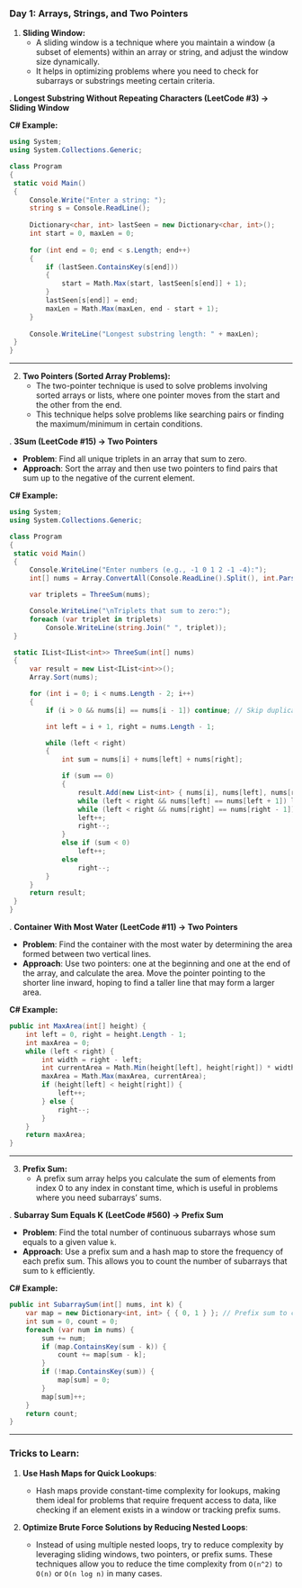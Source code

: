 ### **Day 1: Arrays, Strings, and Two Pointers**

1. **Sliding Window:**
   - A sliding window is a technique where you maintain a window (a subset of elements) within an array or string, and adjust the window size dynamically.
   - It helps in optimizing problems where you need to check for subarrays or substrings meeting certain criteria.

. **Longest Substring Without Repeating Characters (LeetCode #3) → Sliding Window**

   **C# Example:**
   ```csharp
   using System;
   using System.Collections.Generic;

   class Program
   {
    static void Main()
    {
        Console.Write("Enter a string: ");
        string s = Console.ReadLine();
        
        Dictionary<char, int> lastSeen = new Dictionary<char, int>();
        int start = 0, maxLen = 0;
        
        for (int end = 0; end < s.Length; end++)
        {
            if (lastSeen.ContainsKey(s[end]))
            {
                start = Math.Max(start, lastSeen[s[end]] + 1);
            }
            lastSeen[s[end]] = end;
            maxLen = Math.Max(maxLen, end - start + 1);
        }
        
        Console.WriteLine("Longest substring length: " + maxLen);
    }
   }
   ```
---
2. **Two Pointers (Sorted Array Problems):**
   - The two-pointer technique is used to solve problems involving sorted arrays or lists, where one pointer moves from the start and the other from the end.
   - This technique helps solve problems like searching pairs or finding the maximum/minimum in certain conditions.

. **3Sum (LeetCode #15) → Two Pointers**
   
   - **Problem**: Find all unique triplets in an array that sum to zero.
   - **Approach**: Sort the array and then use two pointers to find pairs that sum up to the negative of the current element.

   **C# Example:**
   ```csharp
   using System;
using System.Collections.Generic;

class Program
{
    static void Main()
    {
        Console.WriteLine("Enter numbers (e.g., -1 0 1 2 -1 -4):");
        int[] nums = Array.ConvertAll(Console.ReadLine().Split(), int.Parse);

        var triplets = ThreeSum(nums);

        Console.WriteLine("\nTriplets that sum to zero:");
        foreach (var triplet in triplets)
            Console.WriteLine(string.Join(" ", triplet));
    }

    static IList<IList<int>> ThreeSum(int[] nums)
    {
        var result = new List<IList<int>>();
        Array.Sort(nums);

        for (int i = 0; i < nums.Length - 2; i++)
        {
            if (i > 0 && nums[i] == nums[i - 1]) continue; // Skip duplicates

            int left = i + 1, right = nums.Length - 1;

            while (left < right)
            {
                int sum = nums[i] + nums[left] + nums[right];

                if (sum == 0)
                {
                    result.Add(new List<int> { nums[i], nums[left], nums[right] });
                    while (left < right && nums[left] == nums[left + 1]) left++; // Skip duplicates
                    while (left < right && nums[right] == nums[right - 1]) right--; // Skip duplicates
                    left++;
                    right--;
                }
                else if (sum < 0)
                    left++;
                else
                    right--;
            }
        }
        return result;
    }
}
   ```
. **Container With Most Water (LeetCode #11) → Two Pointers**
   
   - **Problem**: Find the container with the most water by determining the area formed between two vertical lines.
   - **Approach**: Use two pointers: one at the beginning and one at the end of the array, and calculate the area. Move the pointer pointing to the shorter line inward, hoping to find a taller line that may form a larger area.

   **C# Example:**
   ```csharp
   public int MaxArea(int[] height) {
       int left = 0, right = height.Length - 1;
       int maxArea = 0;
       while (left < right) {
           int width = right - left;
           int currentArea = Math.Min(height[left], height[right]) * width;
           maxArea = Math.Max(maxArea, currentArea);
           if (height[left] < height[right]) {
               left++;
           } else {
               right--;
           }
       }
       return maxArea;
   }
   ```
---
3. **Prefix Sum:**
   - A prefix sum array helps you calculate the sum of elements from index 0 to any index in constant time, which is useful in problems where you need subarrays’ sums.

. **Subarray Sum Equals K (LeetCode #560) → Prefix Sum**
   - **Problem**: Find the total number of continuous subarrays whose sum equals to a given value `k`.
   - **Approach**: Use a prefix sum and a hash map to store the frequency of each prefix sum. This allows you to count the number of subarrays that sum to `k` efficiently.

   **C# Example:**
   ```csharp
   public int SubarraySum(int[] nums, int k) {
       var map = new Dictionary<int, int> { { 0, 1 } }; // Prefix sum to count
       int sum = 0, count = 0;
       foreach (var num in nums) {
           sum += num;
           if (map.ContainsKey(sum - k)) {
               count += map[sum - k];
           }
           if (!map.ContainsKey(sum)) {
               map[sum] = 0;
           }
           map[sum]++;
       }
       return count;
   }
   ```

---

### **Tricks to Learn:**

1. **Use Hash Maps for Quick Lookups**:
   - Hash maps provide constant-time complexity for lookups, making them ideal for problems that require frequent access to data, like checking if an element exists in a window or tracking prefix sums.

2. **Optimize Brute Force Solutions by Reducing Nested Loops**:
   - Instead of using multiple nested loops, try to reduce complexity by leveraging sliding windows, two pointers, or prefix sums. These techniques allow you to reduce the time complexity from `O(n^2)` to `O(n)` or `O(n log n)` in many cases.
